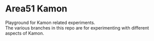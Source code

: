 # Area51 Kamon
Playground for Kamon related experiments.  
The various branches in this repo are for experimenting with different aspects of Kamon.
